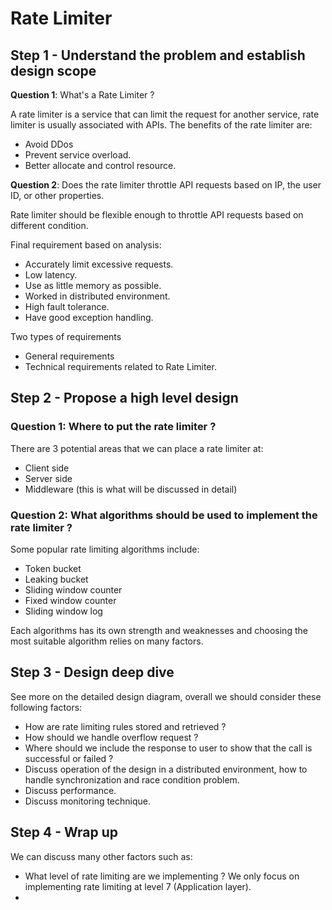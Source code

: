 # Rate Limiter



## Step 1 - Understand the problem and establish design scope

**Question 1**: What's a Rate Limiter ? 

A rate limiter is a service that can limit the request for another service, rate limiter is usually associated with APIs. The benefits of the rate limiter are:

- Avoid DDos
- Prevent service overload.
- Better allocate and control resource.

**Question 2**: Does the rate limiter throttle API requests based on IP, the user ID, or other properties.

Rate limiter should be flexible enough to throttle API requests based on different condition.

Final requirement based on analysis:

- Accurately limit excessive requests.
- Low latency.
- Use as little memory as possible.
- Worked in distributed environment.
- High fault tolerance.
- Have good exception handling.

Two types of requirements

- General requirements
- Technical requirements related to Rate Limiter.

## Step 2 - Propose a high level design

### Question 1:  Where to put the rate limiter ? 

There are 3 potential areas that we can place a rate limiter at:

- Client side
- Server side
- Middleware (this is what will be discussed in detail)

### Question 2: What algorithms should be used to implement the rate limiter ?

Some popular rate limiting algorithms include:

- Token bucket
- Leaking bucket
- Sliding window counter
- Fixed window counter
- Sliding window log

Each algorithms has its own strength and weaknesses and choosing the most suitable algorithm relies on many factors.

## Step 3 - Design deep dive

See more on the detailed design diagram, overall we should consider these following factors:

- How are rate limiting rules stored and retrieved ? 
- How should we handle overflow request ?
- Where should we include the response to user to show that the call is successful or failed ?
- Discuss operation of the design in a distributed environment, how to handle synchronization and race condition problem.
- Discuss performance.
- Discuss monitoring technique.

## Step 4 - Wrap up

We can discuss many other factors such as:

- What level of rate limiting are we implementing ? We only focus on implementing rate limiting at level 7 (Application layer).
- 
